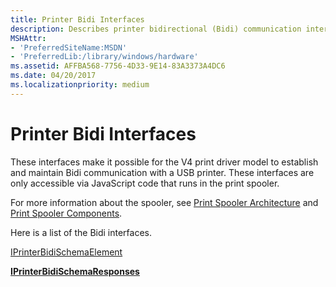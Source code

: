 ```yaml
---
title: Printer Bidi Interfaces
description: Describes printer bidirectional (Bidi) communication interfaces for the V4 print driver.
MSHAttr:
- 'PreferredSiteName:MSDN'
- 'PreferredLib:/library/windows/hardware'
ms.assetid: AFFBA568-7756-4D33-9E14-83A3373A4DC6
ms.date: 04/20/2017
ms.localizationpriority: medium
---
```


# Printer Bidi Interfaces

These interfaces make it possible for the V4 print driver model to establish and maintain Bidi communication with a USB printer. These interfaces are only accessible via JavaScript code that runs in the print spooler. 

For more information about the spooler, see [Print Spooler Architecture](./print-spooler-architecture.md) and [Print Spooler Components](./print-spooler-components.md).

Here is a list of the Bidi interfaces.

[IPrinterBidiSchemaElement](iprinterbidischemaelement-interface.md)

[**IPrinterBidiSchemaResponses**](iprinterbidischemaresponses.md)
